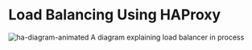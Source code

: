 # Load Balancing Using HAProxy

![ha-diagram-animated](https://github.com/Ronnie5562/alu-system_engineering-devops/assets/110787129/1793ddcd-17a8-4dae-8d8d-89368958b530)
A diagram explaining load balancer in process

